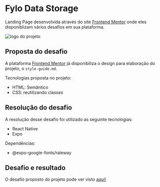 <h1>Fylo Data Storage</h1>
<p>Landing Page desenvolvida através do site <a href="https://www.frontendmentor.io/">Frontend Mentor</a> onde eles disponiblizam vários desafios em sua plataforma.</p>
<img src="https://res.cloudinary.com/dz209s6jk/image/upload/v1591033776/Challenges/qmogdxs9irrv5umyhwqi.jpg" alt="logo do projeto" />	

<h2>Proposta do desafio</h2>
<p>A plataforma <a href="https://www.frontendmentor.io/">Frontend Mentor</a> já disponibiliza o design para elaboração do projeto, o <code>style-guide.md</code>.</p>
<p>Tecnologias proposta no projeto:
<ul>	
  <li>HTML: Semântico</li>	
  <li>CSS: reutilizando classes</li>	
</ul>

<h2>Resolução do desafio</h2>	
<p>A resolução desse desafio foi utilizado as seguinte tecnologias:</p>	
<ul>	
  <li>React Native</li>	
  <li>Expo</li>	
</ul>	

<p>Dependências:</p>	
<ul>	
  <li>@expo-google-fonts/raleway</li>	
</ul>	</ul>


<h2>Desafio e resultado</h2>
<p>O desafio proposto do projeto pode ver visto <a href="https://bit.ly/31fo7lr">aqui!</a></p>
